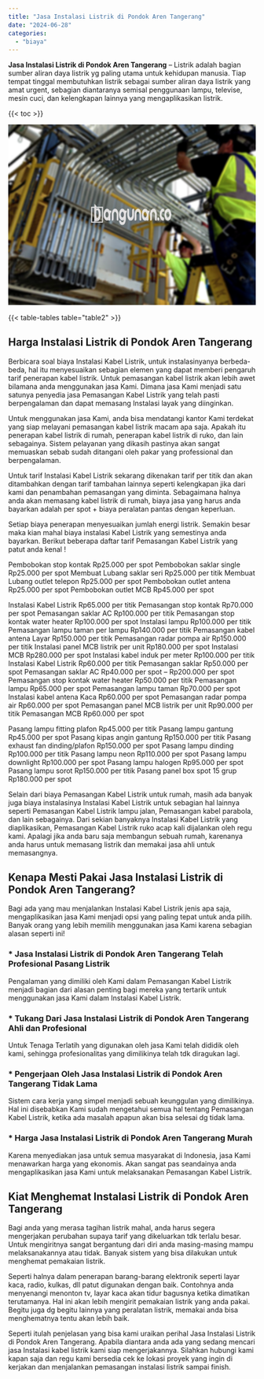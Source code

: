 ```yaml
---
title: "Jasa Instalasi Listrik di Pondok Aren Tangerang"
date: "2024-06-28"
categories: 
  - "biaya"
---
```


**Jasa Instalasi Listrik di Pondok Aren Tangerang** – Listrik adalah bagian sumber aliran daya listrik yg paling utama untuk kehidupan manusia. Tiap tempat tinggal membutuhkan listrik sebagai sumber aliran daya listrik yang amat urgent, sebagian diantaranya semisal penggunaan lampu, televise, mesin cuci, dan kelengkapan lainnya yang mengaplikasikan listrik.

{{< toc >}}

![Jasa Instalasi Listrik di Pondok Aren Tangerang](/images/instalasi-listrik-murah11.png)

{{< table-tables table="table2" >}}

## Harga Instalasi Listrik di Pondok Aren Tangerang

Berbicara soal biaya Instalasi Kabel Listrik, untuk instalasinyanya berbeda-beda, hal itu menyesuaikan sebagian elemen yang dapat memberi pengaruh tarif penerapan kabel listrik. Untuk pemasangan kabel listrik akan lebih awet bilamana anda menggunakan jasa Kami. Dimana jasa Kami menjadi satu satunya penyedia jasa Pemasangan Kabel Listrik yang telah pasti berpengalaman dan dapat memasang Instalasi layak yang diinginkan.

Untuk menggunakan jasa Kami, anda bisa mendatangi kantor Kami terdekat yang siap melayani pemasangan kabel listrik macam apa saja. Apakah itu penerapan kabel listrik di rumah, penerapan kabel listrik di ruko, dan lain sebagainya. Sistem pelayanan yang dikasih pastinya akan sangat memuaskan sebab sudah ditangani oleh pakar yang professional dan berpengalaman.

Untuk tarif Instalasi Kabel Listrik sekarang dikenakan tarif per titik dan akan ditambahkan dengan tarif tambahan lainnya seperti kelengkapan jika dari kami dan penambahan pemasangan yang diminta. Sebagaimana halnya anda akan memasang kabel listrik di rumah, biaya jasa yang harus anda bayarkan adalah per spot + biaya peralatan pantas dengan keperluan.

Setiap biaya penerapan menyesuaikan jumlah energi listrik. Semakin besar maka kian mahal biaya instalasi Kabel Listrik yang semestinya anda bayarkan. Berikut beberapa daftar tarif Pemasangan Kabel Listrik yang patut anda kenal !

Pembobokan stop kontak Rp25.000 per spot Pembobokan saklar single Rp25.000 per spot Membuat Lubang saklar seri Rp25.000 per titik Membuat Lubang outlet telepon Rp25.000 per spot Pembobokan outlet antena Rp25.000 per spot Pembobokan outlet MCB Rp45.000 per spot

Instalasi Kabel Listrik Rp65.000 per titik Pemasangan stop kontak Rp70.000 per spot Pemasangan saklar AC Rp100.000 per titik Pemasangan stop kontak water heater Rp100.000 per spot Instalasi lampu Rp100.000 per titik Pemasangan lampu taman per lampu Rp140.000 per titik Pemasangan kabel antena Layar Rp150.000 per titik Pemasangan radar pompa air Rp150.000 per titik Instalasi panel MCB listrik per unit Rp180.000 per spot Instalasi MCB Rp280.000 per spot Instalasi kabel induk per meter Rp100.000 per titik Instalasi Kabel Listrik Rp60.000 per titik Pemasangan saklar Rp50.000 per spot Pemasangan saklar AC Rp40.000 per spot – Rp200.000 per spot Pemasangan stop kontak water heater Rp50.000 per titik Pemasangan lampu Rp65.000 per spot Pemasangan lampu taman Rp70.000 per spot Instalasi kabel antena Kaca Rp60.000 per spot Pemasangan radar pompa air Rp60.000 per spot Pemasangan panel MCB listrik per unit Rp90.000 per titik Pemasangan MCB Rp60.000 per spot

Pasang lampu fitting plafon Rp45.000 per titik Pasang lampu gantung Rp45.000 per spot Pasang kipas angin gantung Rp150.000 per titik Pasang exhaust fan dinding/plafon Rp150.000 per spot Pasang lampu dinding Rp100.000 per titik Pasang lampu neon Rp110.000 per spot Pasang lampu downlight Rp100.000 per spot Pasang lampu halogen Rp95.000 per spot Pasang lampu sorot Rp150.000 per titik Pasang panel box spot 15 grup Rp180.000 per spot

Selain dari biaya Pemasangan Kabel Listrik untuk rumah, masih ada banyak juga biaya instalasinya Instalasi Kabel Listrik untuk sebagian hal lainnya seperti Pemasangan Kabel Listrik lampu jalan, Pemasangan kabel parabola, dan lain sebagainya. Dari sekian banyaknya Instalasi Kabel Listrik yang diaplikasikan, Pemasangan Kabel Listrik ruko acap kali dijalankan oleh regu kami. Apalagi jika anda baru saja membangun sebuah rumah, karenanya anda harus untuk memasang listrik dan memakai jasa ahli untuk memasangnya.

## Kenapa Mesti Pakai Jasa Instalasi Listrik di Pondok Aren Tangerang?

Bagi ada yang mau menjalankan Instalasi Kabel Listrik jenis apa saja, mengaplikasikan jasa Kami menjadi opsi yang paling tepat untuk anda pilih. Banyak orang yang lebih memilih menggunakan jasa Kami karena sebagian alasan seperti ini!

### \* Jasa Instalasi Listrik di Pondok Aren Tangerang Telah Profesional Pasang Listrik

Pengalaman yang dimiliki oleh Kami dalam Pemasangan Kabel Listrik menjadi bagian dari alasan penting bagi mereka yang tertarik untuk menggunakan jasa Kami dalam Instalasi Kabel Listrik.

### \* Tukang Dari Jasa Instalasi Listrik di Pondok Aren Tangerang Ahli dan Profesional

Untuk Tenaga Terlatih yang digunakan oleh jasa Kami telah dididik oleh kami, sehingga profesionalitas yang dimilikinya telah tdk diragukan lagi.

### \* Pengerjaan Oleh Jasa Instalasi Listrik di Pondok Aren Tangerang Tidak Lama

Sistem cara kerja yang simpel menjadi sebuah keunggulan yang dimilikinya. Hal ini disebabkan Kami sudah mengetahui semua hal tentang Pemasangan Kabel Listrik, ketika ada masalah apapun akan bisa selesai dg tidak lama.

### \* Harga Jasa Instalasi Listrik di Pondok Aren Tangerang Murah

Karena menyediakan jasa untuk semua masyarakat di Indonesia, jasa Kami menawarkan harga yang ekonomis. Akan sangat pas seandainya anda mengaplikasikan jasa Kami untuk melaksanakan Pemasangan Kabel Listrik.

## Kiat Menghemat Instalasi Listrik di Pondok Aren Tangerang


Bagi anda yang merasa tagihan listrik mahal, anda harus segera mengerjakan perubahan supaya tarif yang dikeluarkan tdk terlalu besar. Untuk mengiritnya sangat bergantung dari diri anda masing-masing mampu melaksanakannya atau tidak. Banyak sistem yang bisa dilakukan untuk menghemat pemakaian listrik.

Seperti halnya dalam penerapan barang-barang elektronik seperti layar kaca, radio, kulkas, dll patut digunakan dengan baik. Contohnya anda menyenangi menonton tv, layar kaca akan tidur bagusnya ketika dimatikan terutamanya. Hal ini akan lebih mengirit pemakaian listrik yang anda pakai. Begitu juga dg begitu lainnya yang peralatan listrik, memakai anda bisa menghematnya tentu akan lebih baik.

Seperti itulah penjelasan yang bisa kami uraikan perihal Jasa Instalasi Listrik di Pondok Aren Tangerang. Apabila diantara anda ada yang sedang mencari jasa Instalasi kabel listrik kami siap mengerjakannya. Silahkan hubungi kami kapan saja dan regu kami bersedia cek ke lokasi proyek yang ingin di kerjakan dan menjalankan pemasangan instalasi listrik sampai finish.
